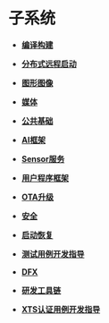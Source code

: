 # 子系统<a name="ZH-CN_TOPIC_0000001135844124"></a>

-   **[编译构建](subsys-build.md)**  

-   **[分布式远程启动](subsys-remote-start.md)**  

-   **[图形图像](subsys-graphics.md)**  

-   **[媒体](subsys-multimedia.md)**  

-   **[公共基础](subsys-utils.md)**  

-   **[AI框架](subsys-aiframework.md)**  

-   **[Sensor服务](subsys-densor.md)**  

-   **[用户程序框架](subsys-application-framework.md)**  

-   **[OTA升级](subsys-ota-guide.md)**  

-   **[安全](subsys-security.md)**  

-   **[启动恢复](subsys-boot.md)**  

-   **[测试用例开发指导](subsys-testguide-test.md)**  

-   **[DFX](subsys-dfx.md)**  

-   **[研发工具链](subsys-toolchain.md)**  

-   **[XTS认证用例开发指导](subsys-xts-guide.md)**  


